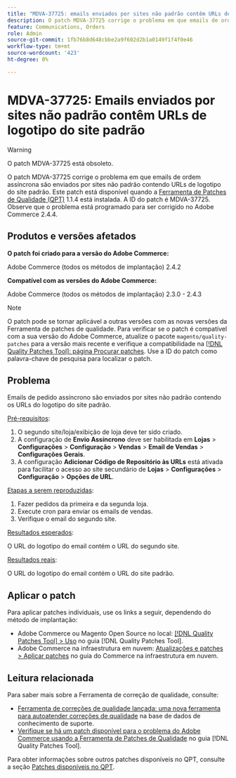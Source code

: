 ```yaml
---
title: "MDVA-37725: emails enviados por sites não padrão contêm URLs de logotipo de site padrão"
description: O patch MDVA-37725 corrige o problema em que emails de ordem assíncrona são enviados por sites não padrão contendo URLs de logotipo do site padrão.
feature: Communications, Orders
role: Admin
source-git-commit: 1fb76b8d648cbbe2a9f602d2b1a0149f1f4f0e46
workflow-type: tm+mt
source-wordcount: '423'
ht-degree: 0%

---
```


# MDVA-37725: Emails enviados por sites não padrão contêm URLs de logotipo do site padrão

>[!WARNING]
>
> O patch MDVA-37725 está obsoleto.

O patch MDVA-37725 corrige o problema em que emails de ordem assíncrona são enviados por sites não padrão contendo URLs de logotipo do site padrão. Este patch está disponível quando a [Ferramenta de Patches de Qualidade (QPT)](https://experienceleague.adobe.com/en/docs/commerce-knowledge-base/kb/announcements/commerce-announcements/magento-quality-patches-released-new-tool-to-self-serve-quality-patches) 1.1.4 está instalada. A ID do patch é MDVA-37725. Observe que o problema está programado para ser corrigido no Adobe Commerce 2.4.4.

## Produtos e versões afetados

**O patch foi criado para a versão do Adobe Commerce:**

Adobe Commerce (todos os métodos de implantação) 2.4.2

**Compatível com as versões do Adobe Commerce:**

Adobe Commerce (todos os métodos de implantação) 2.3.0 - 2.4.3

>[!NOTE]
>
>O patch pode se tornar aplicável a outras versões com as novas versões da Ferramenta de patches de qualidade. Para verificar se o patch é compatível com a sua versão do Adobe Commerce, atualize o pacote `magento/quality-patches` para a versão mais recente e verifique a compatibilidade na [[!DNL Quality Patches Tool]: página Procurar patches](https://experienceleague.adobe.com/en/docs/commerce-knowledge-base/kb/announcements/commerce-announcements/magento-quality-patches-released-new-tool-to-self-serve-quality-patches). Use a ID do patch como palavra-chave de pesquisa para localizar o patch.

## Problema

Emails de pedido assíncrono são enviados por sites não padrão contendo os URLs do logotipo do site padrão.

<u>Pré-requisitos</u>:

1. O segundo site/loja/exibição de loja deve ter sido criado.
1. A configuração de **Envio Assíncrono** deve ser habilitada em **Lojas** > **Configurações** > **Configuração** > **Vendas** > **Email de Vendas** > **Configurações Gerais**.
1. A configuração **Adicionar Código de Repositório às URLs** está ativada para facilitar o acesso ao site secundário de **Lojas** > **Configurações** > **Configuração** > **Opções de URL**.

<u>Etapas a serem reproduzidas</u>:

1. Fazer pedidos da primeira e da segunda loja.
1. Execute cron para enviar os emails de vendas.
1. Verifique o email do segundo site.

<u>Resultados esperados</u>:

O URL do logotipo do email contém o URL do segundo site.

<u>Resultados reais</u>:

O URL do logotipo do email contém o URL do site padrão.

## Aplicar o patch

Para aplicar patches individuais, use os links a seguir, dependendo do método de implantação:

* Adobe Commerce ou Magento Open Source no local: [[!DNL Quality Patches Tool] > Uso](/help/tools/quality-patches-tool/usage.md) no guia [!DNL Quality Patches Tool].
* Adobe Commerce na infraestrutura em nuvem: [Atualizações e patches > Aplicar patches](https://experienceleague.adobe.com/docs/commerce-cloud-service/user-guide/develop/upgrade/apply-patches.html) no guia do Commerce na infraestrutura em nuvem.

## Leitura relacionada

Para saber mais sobre a Ferramenta de correção de qualidade, consulte:

* [Ferramenta de correções de qualidade lançada: uma nova ferramenta para autoatender correções de qualidade](https://experienceleague.adobe.com/en/docs/commerce-knowledge-base/kb/announcements/commerce-announcements/magento-quality-patches-released-new-tool-to-self-serve-quality-patches) na base de dados de conhecimento de suporte.
* [Verifique se há um patch disponível para o problema do Adobe Commerce usando a Ferramenta de Patches de Qualidade](/help/tools/quality-patches-tool/patches-available-in-qpt/check-patch-for-magento-issue-with-magento-quality-patches.md) no guia [!DNL Quality Patches Tool].

Para obter informações sobre outros patches disponíveis no QPT, consulte a seção [Patches disponíveis no QPT](https://experienceleague.adobe.com/tools/commerce-quality-patches/index.html).
